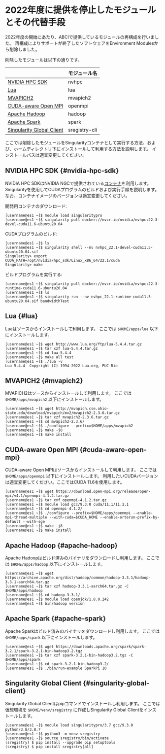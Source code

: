 
# 2022年度に提供を停止したモジュールとその代替手段 

2022年度の開始にあたり、ABCIで提供しているモジュールの再構成を行いました。
再構成によりサポートが終了したソフトウェアをEnvironment Modulesから削除しました。

削除したモジュールは以下の通りです。

|                                                         | モジュール名  |
| ------------------------------------------------------- | ------------- |
| [NVIDIA HPC SDK](#nvidia-hpc-sdk)                       | nvhpc         |
| [Lua](#lua)                                             | lua           |
| [MVAPICH2](#mvapich2)                                   | mvapich2      |
| [CUDA-aware Open MPI](#cuda-aware-open-mpi)             | openmpi       |
| [Apache Hadoop](#apache-hadoop)                         | hadoop        |
| [Apache Spark](#apache-spark)                           | spark         |
| [Singularity Global Client](#singularity-global-client) | sregistry-cli |

ここでは削除したモジュールをSingularityコンテナとして実行する方法、および、ホームディレクトリ下にインストールして利用する方法を説明します。
インストールパスは適宜変更してください。

<!--
- curlなのかwgetなのか統一するべき、ここではwgetを使う.
- ログをファイルに書き出すのかどうかも統一した方がいい。ここでは書き出さない。垂れ流し。
- tarのオプションの並びに統一性がない... xzfを使う. 
- PATHを設定するところまでやろう。
-->

## NVIDIA HPC SDK {#nvidia-hpc-sdk}

NVIDIA HPC SDKはNVIDIA NGCで提供されている[コンテナ](https://catalog.ngc.nvidia.com/orgs/nvidia/containers/nvhpc)を利用します。
Singularityを使用してCUDAプログラムのビルドおよび実行手順を説明します。
なお、コンテナイメージのバージョンは適宜変更してください。

<!-- 22.3 がでてるcuda 11.6, 11.0, 10.2用のイメージがある.-->

開発用コンテナのダウンロード:

```
[username@es1 ~]$ module load singularitypro
[username@es1 ~]$ singularity pull docker://nvcr.io/nvidia/nvhpc:22.3-devel-cuda11.6-ubuntu20.04
```

CUDAプログラムのビルド:

<!--
sakabeさんの例なんだけど、これ何をmakeしてるの?
CUDAサンプルっぽいのだけど、どこで用意するのかの指示がない。 コンテナ内でmakeやっても書き込みは不可だよね?
-->

```
[username@es1 ~]$ ls
[username@es1 ~]$ singularity shell --nv nvhpc_22.1-devel-cuda11.5-ubuntu20.04.sif
Singularity> export CUDA_PATH=/opt/nvidia/hpc_sdk/Linux_x86_64/22.1/cuda
Singularity> make
```

ビルドプログラムを実行する:

<!--
- singularity run --nv、 実際の結果を可能なら貼り付ける。
 -->

```
[username@es1 ~]$ singularity pull docker://nvcr.io/nvidia/nvhpc:22.3-runtime-cuda11.6-ubuntu20.04
[username@es1 ~]$ ls
[username@es1 ~]$ singularity run --nv nvhpc_22.1-runtime-cuda11.5-ubuntu20.04.sif bandwidthTest
```

## Lua {#lua}

Luaはソースからインストールして利用します。
ここでは `$HOME/apps/lua` 以下にインストールします。

```
[username@es1 ~]$ wget http://www.lua.org/ftp/lua-5.4.4.tar.gz
[username@es1 ~]$ tar xzf lua-5.4.4.tar.gz
[username@es1 ~]$ cd lua-5.4.4
[username@es1 ~]$ make all test
[username@es1 ~]$ ./lua -v
Lua 5.4.4  Copyright (C) 1994-2022 Lua.org, PUC-Rio
```

## MVAPICH2 {#mvapich2}

MVAPICH2はソースからインストールして利用します。
ここでは `$HOME/apps/mvapich2` 以下にインストールします。

```
[username@es1 ~]$ wget http://mvapich.cse.ohio-state.edu/download/mvapich/mv2/mvapich2-2.3.6.tar.gz
[username@es1 ~]$ tar xzf mvapich2-2.3.6.tar.gz
[username@es1 ~]$ cd mvapich2-2.3.6/
[username@es1 ~]$ ./configure --prefix=$HOME/apps/mvapich2
[username@es1 ~]$ make -j8
[username@es1 ~]$ make install
```

## CUDA-aware Open MPI {#cuda-aware-open-mpi}

CUDA-aware Open MPIはソースからインストールして利用します。
ここでは `$HOME/apps/openmpi` 以下にインストールします。
利用したいCUDAバージョンは適宜変更してください。ここではCUDA 11.6を使用します。

<!-- 
- cuda 11.6でいいかね?
-->

```
[username@es1 ~]$ wget https://download.open-mpi.org/release/open-mpi/v4.1/openmpi-4.1.2.tar.gz
[username@es1 ~]$ tar xxf openmpi-4.1.2.tar.gz
[username@es1 ~]$ module load gcc/9.3.0 cuda/11.1/11.1.1
[username@es1 ~]$ cd openmpi-4.1.2/
[username@es1 ~]$ ./configure --prefix=$HOME/apps/openmpi --enable-mpi-thread-multiple --with-cuda=$CUDA_HOME --enable-orterun-prefix-by-default --with-sge
[username@es1 ~]$ make -j8
[username@es1 ~]$ make install
```

## Apache Hadoop {#apache-hadoop}

Apache Hadoopはビルド済みのバイナリをダウンロードし利用します。
ここでは `$HOME/apps/hadoop` 以下にインストールします。

<!--
- PATHを使う方法に変更する。
-->

```
[username@es1 ~]$ wget https://archive.apache.org/dist/hadoop/common/hadoop-3.3.1/hadoop-3.3.1-aarch64.tar.gz
[username@es1 ~]$ tar xzf hadoop-3.3.1-aarch64.tar.gz -C $HOME/apps/hadoop
[username@es1 ~]$ cd hadoop-3.3.1/
[username@es1 ~]$ module load openjdk/1.8.0.242
[username@es1 ~]$ bin/hadoop version
```

## Apache Spark {#apache-spark}

Apache Sparkはビルド済みのバイナリをダウンロードし利用します。
ここでは `$HOME/apps/spark` 以下にインストールします。

```
[username@es1 ~]$ wget https://downloads.apache.org/spark/spark-3.2.1/spark-3.2.1-bin-hadoop3.2.tgz
[username@es1 ~]$ tar xzf spark-3.2.1-bin-hadoop3.2.tgz -C $HOME/apps/spark
[username@es1 ~]$ cd spark-3.2.1-bin-hadoop3.2/
[username@es1 ~]$ ./bin/run-example SparkPi 10
```

## Singularity Global Client {#singularity-global-client}

Singularity Global Clientはpipコマンドでインストールし利用します。
ここでは仮想環境を `$HOME/venv/sregistry` に作成しSingularity Global Clientをインストールします。

<!--
- sregistry pullする際に umask 0022 する方法を説明する?
  それともパッチを用意して当ててもらう? umaskかなぁ...
  - インストール時にsingularityいるんだっけ?
説明としては、
- ファイルのother権限を落とすumaskだと、sregistry pullしてコンテナイメージを作成する際に利用できないイメージが作成される場合がある。
  これを回避するため、sregistry pull実行時は umask 0022 を実行しotherが読み取れるようにする必要がある。
-->

```
[username@es1 ~]$ module load singularitypro/3.7 gcc/9.3.0 python/3.8/3.8.7
[username@es1 ~]$ python3 -m venv sregistry
[username@es1 ~]$ source sregistry/bin/activate
(sregistry) $ pip install --upgrade pip setuptools
(sregistry) $ pip install sregistry[all]
```


